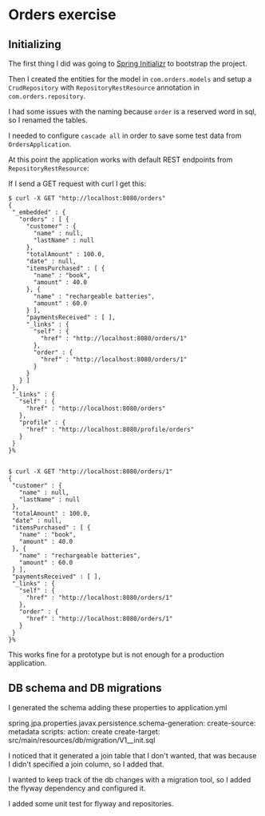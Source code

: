# Orders exercise

## Initializing

The first thing I did was going to [Spring Initializr](https://start.spring.io/) to bootstrap the project.

Then I created the entities for the model in `com.orders.models` and setup a `CrudRepository` with `RepositoryRestResource` annotation in `com.orders.repository`.

I had some issues with the naming because `order` is a reserved word in sql, so I renamed the tables.

I needed to configure `cascade all` in order to save some test data from `OrdersApplication`.

At this point the application works with default REST endpoints from `RepositoryRestResource`:

If I send a GET request with curl I get this:

```
$ curl -X GET "http://localhost:8080/orders"
{
 "_embedded" : {
   "orders" : [ {
     "customer" : {
       "name" : null,
       "lastName" : null
     },
     "totalAmount" : 100.0,
     "date" : null,
     "itemsPurchased" : [ {
       "name" : "book",
       "amount" : 40.0
     }, {
       "name" : "rechargeable batteries",
       "amount" : 60.0
     } ],
     "paymentsReceived" : [ ],
     "_links" : {
       "self" : {
         "href" : "http://localhost:8080/orders/1"
       },
       "order" : {
         "href" : "http://localhost:8080/orders/1"
       }
     }
   } ]
 },
 "_links" : {
   "self" : {
     "href" : "http://localhost:8080/orders"
   },
   "profile" : {
     "href" : "http://localhost:8080/profile/orders"
   }
 }
}%


$ curl -X GET "http://localhost:8080/orders/1"
{
 "customer" : {
   "name" : null,
   "lastName" : null
 },
 "totalAmount" : 100.0,
 "date" : null,
 "itemsPurchased" : [ {
   "name" : "book",
   "amount" : 40.0
 }, {
   "name" : "rechargeable batteries",
   "amount" : 60.0
 } ],
 "paymentsReceived" : [ ],
 "_links" : {
   "self" : {
     "href" : "http://localhost:8080/orders/1"
   },
   "order" : {
     "href" : "http://localhost:8080/orders/1"
   }
 }
}%
```

This works fine for a prototype but is not enough for a production application.

## DB schema and DB migrations

I generated the schema adding these properties to application.yml

spring.jpa.properties.javax.persistence.schema-generation:
  create-source: metadata
  scripts:
    action: create
    create-target: src/main/resources/db/migration/V1__init.sql

I noticed that it generated a join table that I don't wanted, that was because I didn't specified a join column, so I added that.

I wanted to keep track of the db changes with a migration tool, so I added the flyway dependency and configured it.

I added some unit test for flyway and repositories.